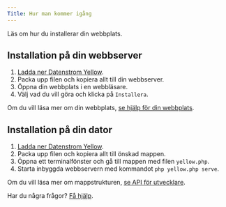 ```yaml
---
Title: Hur man kommer igång
---
```

Läs om hur du installerar din webbplats.

## Installation på din webbserver

1. [Ladda ner Datenstrom Yellow](https://github.com/datenstrom/yellow/archive/master.zip).
2. Packa upp filen och kopiera allt till din webbserver. 
3. Öppna din webbplats i en webbläsare.
4. Välj vad du vill göra och klicka på `Installera`.

Om du vill läsa mer om din webbplats, [se hjälp för din webbplats](.).

## Installation på din dator

1. [Ladda ner Datenstrom Yellow](https://github.com/datenstrom/yellow/archive/master.zip).
2. Packa upp filen och kopiera allt till önskad mappen.
3. Öppna ett terminalfönster och gå till mappen med filen `yellow.php`.
4. Starta inbyggda webbservern med kommandot `php yellow.php serve`.

Om du vill läsa mer om mappstrukturen, [se API för utvecklare](api-for-developers).

Har du några frågor? [Få hjälp](.).
